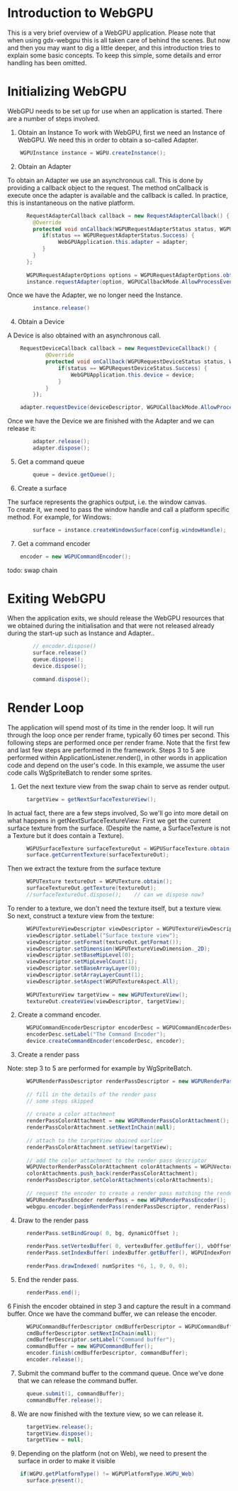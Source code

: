 # Introduction to WebGPU

This is a very brief overview of a WebGPU application.  Please note that when using gdx-webgpu this is all taken care of behind the scenes.
But now and then you may want to dig a little deeper, and this introduction tries to explain some basic concepts. To keep this simple, some details and error handling has been omitted.

# Initializing WebGPU
WebGPU needs to be set up for use when an application is started.  There are a number of steps involved.

1. Obtain an Instance
To work with WebGPU, first we need an Instance of WebGPU.  We need this in order to obtain a so-called Adapter.

```java
	WGPUInstance instance = WGPU.createInstance();
```
2. Obtain an Adapter

To obtain an Adapter we use an asynchronous call.  This is done by providing a callback object to the request.  The method onCallback
is execute once the adapter is available and the callback is called.  In practice, this is instantaneous on the native platform.
```java
      RequestAdapterCallback callback = new RequestAdapterCallback() {
        @Override
        protected void onCallback(WGPURequestAdapterStatus status, WGPUAdapter adapter) {
           if(status == WGPURequestAdapterStatus.Success) {
                WebGPUApplication.this.adapter = adapter;
           }
        }
      };
		
      WGPURequestAdapterOptions options = WGPURequestAdapterOptions.obtain();
      instance.requestAdapter(option, WGPUCallbackMode.AllowProcessEvents, callback);
```		
Once we have the Adapter, we no longer need the Instance.
```java	
		instance.release()	
```
4. Obtain a Device

A Device is also obtained with an asynchronous call.

```java
	RequestDeviceCallback callback = new RequestDeviceCallback() {
            @Override
            protected void onCallback(WGPURequestDeviceStatus status, WGPUDevice device) {
                if(status == WGPURequestDeviceStatus.Success) {
                    WebGPUApplication.this.device = device;
                }
            }
        });

	adapter.requestDevice(deviceDescriptor, WGPUCallbackMode.AllowProcessEvents, callback); 
```		


Once we have the Device we are finished with the Adapter and we can release it:

```java
        adapter.release();
        adapter.dispose();
```		

5. Get a command queue
```java	
        queue = device.getQueue();
```		
6. Create a surface

The surface represents the graphics output, i.e. the window canvas.  
To create it, we need to pass the window handle and call a platform specific method. For example, for Windows:
```java		
        surface = instance.createWindowsSurface(config.windowHandle);
```		
7. Get a command encoder
```java		
	encoder = new WGPUCommandEncoder();		
```
todo: swap chain

# Exiting WebGPU

When the application exits, we should release the WebGPU resources that we obtained 
during the initialisation and that were not released already during the start-up such as Instance and Adapter..
```java
        // encoder.dispose()
        surface.release()
        queue.dispose();
        device.dispose();
        
        command.dispose();
```

# Render Loop

The application will spend most of its time in the render loop.  It will run through the loop once per render frame, typically 60 times per second.
This following steps are performed once per render frame.  Note that the first few and last few steps are performed in the framework.  Steps 3 to 5
are performed within ApplicationListener.render(), in other words in application code and depend on the user's code.  In this example, we assume
the user code calls WgSpriteBatch to render some sprites.


1. Get the next texture view from the swap chain to serve as render output.
```java		
      targetView = getNextSurfaceTextureView();
```
	 
In actual fact, there are a few steps involved, So we'll go into more detail on what happens in getNextSurfaceTextureView:
First we get the current surface texture from the surface. (Despite the name, a SurfaceTexture is not a Texture but it does contain a Texture).

```java
      WGPUSurfaceTexture surfaceTextureOut = WGPUSurfaceTexture.obtain();
      surface.getCurrentTexture(surfaceTextureOut);
```		
Then we extract the texture from the surface texture

```java
      WGPUTexture textureOut = WGPUTexture.obtain();
      surfaceTextureOut.getTexture(textureOut);
      //surfaceTextureOut.dispose();	// can we dispose now?
```		
To render to a texture, we don't need the texture itself, but a texture view.  So next, construct a texture view
from the texture:

```java
      WGPUTextureViewDescriptor viewDescriptor = WGPUTextureViewDescriptor.obtain();
      viewDescriptor.setLabel("Surface texture view");
      viewDescriptor.setFormat(textureOut.getFormat());
      viewDescriptor.setDimension(WGPUTextureViewDimension._2D);
      viewDescriptor.setBaseMipLevel(0);
      viewDescriptor.setMipLevelCount(1);
      viewDescriptor.setBaseArrayLayer(0);
      viewDescriptor.setArrayLayerCount(1);
      viewDescriptor.setAspect(WGPUTextureAspect.All);
      
      WGPUTextureView targetView = new WGPUTextureView();
      textureOut.createView(viewDescriptor, targetView);
```	
		 
2. Create a command encoder.

```java
      WGPUCommandEncoderDescriptor encoderDesc = WGPUCommandEncoderDescriptor.obtain();
      encoderDesc.setLabel("The Command Encoder");
      device.createCommandEncoder(encoderDesc, encoder);
```	

3. Create a render pass

Note: step 3 to 5 are performed for example by WgSpriteBatch.

```java
      WGPURenderPassDescriptor renderPassDescriptor = new WGPURenderPassDescriptor();
      
      // fill in the details of the render pass
      // some steps skipped
      
      // create a color attachment
      renderPassColorAttachment = new WGPURenderPassColorAttachment();
      renderPassColorAttachment.setNextInChain(null);
      
      // attach to the targetView obained earlier
      renderPassColorAttachment.setView(targetView);
      
      // add the color attachment to the render pass descriptor
      WGPUVectorRenderPassColorAttachment colorAttachments = WGPUVectorRenderPassColorAttachment.obtain();
      colorAttachments.push_back(renderPassColorAttachment);
      renderPassDescriptor.setColorAttachments(colorAttachments);
      
      // request the encoder to create a render pass matching the render pass descriptor
      WGPURenderPassEncoder renderPass = new WGPURenderPassEncoder();
      webgpu.encoder.beginRenderPass(renderPassDescriptor, renderPass);
```
	
4. Draw to the render pass		

```java
      renderPass.setBindGroup( 0, bg, dynamicOffset );
      
      renderPass.setVertexBuffer( 0, vertexBuffer.getBuffer(), vbOffset, numBytes);
      renderPass.setIndexBuffer( indexBuffer.getBuffer(), WGPUIndexFormat.Uint16, 0,  numSprites *6*Short.BYTES);
      
      renderPass.drawIndexed( numSprites *6, 1, 0, 0, 0);
```	

5. End the render pass.

```java		
      renderPass.end();
```		
		
6	Finish the encoder obtained in step 3 and capture the result in a command buffer. Once we have the command buffer, we can release the encoder.

```java
      WGPUCommandBufferDescriptor cmdBufferDescriptor = WGPUCommandBufferDescriptor.obtain();
      cmdBufferDescriptor.setNextInChain(null);
      cmdBufferDescriptor.setLabel("Command buffer");
      commandBuffer = new WGPUCommandBuffer();
      encoder.finish(cmdBufferDescriptor, commandBuffer);
      encoder.release();		 
```
7.  Submit the command buffer to the command queue.  Once we've done that we can release the command buffer.

```java
      queue.submit(1, commandBuffer);
      commandBuffer.release();
```
8. We are now finished with the texture view, so we can release it.

```java
      targetView.release();
      targetView.dispose();		
      targetView = null;	
```		
9. Depending on the platform (not on Web), we need to present the surface in order to make it visible

```java		
    if(WGPU.getPlatformType() != WGPUPlatformType.WGPU_Web) 
      surface.present();
```




